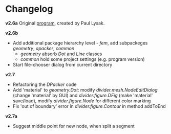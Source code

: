 Changelog
=======

**v2.6a**
Original [program](https://github.com/paul-lysak/divider), created by Paul Lysak.

**v2.6b**
- Add additional package hierarchy level - *fem*, add subpackeges *geometry*, *apacker*, *common*
	* *geometry* absorb *Dot* and *Line* classes
	* *common* hold some project settings (e.g. program version)
- Start file-chooser dialog from current directory

**v2.7**
- Refactoring the *DPacker* code
- Add 'material' to *geometry.Dot*: modify *divider.mesh.NodeEditDialog* (change 'material' by GUI) and *divider.figure.DFig* (make 'material' save/load), modify *divider.figure.Node* for different color marking
- Fix 'out of boundary' error in *divider.figure.Contour* in method addToEnd 

**v2.7a**
- Suggest middle point for new node, when split a segment
